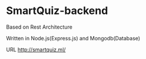 # SmartQuiz-backend
Based on Rest Architecture 


Written in Node.js(Express.js) and Mongodb(Database)


URL http://smartquiz.ml/
